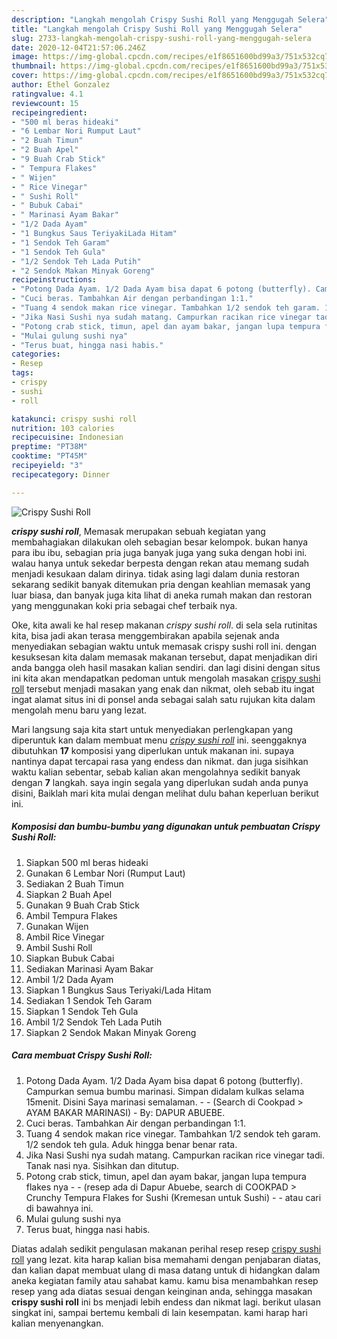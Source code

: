 ```yaml
---
description: "Langkah mengolah Crispy Sushi Roll yang Menggugah Selera"
title: "Langkah mengolah Crispy Sushi Roll yang Menggugah Selera"
slug: 2733-langkah-mengolah-crispy-sushi-roll-yang-menggugah-selera
date: 2020-12-04T21:57:06.246Z
image: https://img-global.cpcdn.com/recipes/e1f8651600bd99a3/751x532cq70/crispy-sushi-roll-foto-resep-utama.jpg
thumbnail: https://img-global.cpcdn.com/recipes/e1f8651600bd99a3/751x532cq70/crispy-sushi-roll-foto-resep-utama.jpg
cover: https://img-global.cpcdn.com/recipes/e1f8651600bd99a3/751x532cq70/crispy-sushi-roll-foto-resep-utama.jpg
author: Ethel Gonzalez
ratingvalue: 4.1
reviewcount: 15
recipeingredient:
- "500 ml beras hideaki"
- "6 Lembar Nori Rumput Laut"
- "2 Buah Timun"
- "2 Buah Apel"
- "9 Buah Crab Stick"
- " Tempura Flakes"
- " Wijen"
- " Rice Vinegar"
- " Sushi Roll"
- " Bubuk Cabai"
- " Marinasi Ayam Bakar"
- "1/2 Dada Ayam"
- "1 Bungkus Saus TeriyakiLada Hitam"
- "1 Sendok Teh Garam"
- "1 Sendok Teh Gula"
- "1/2 Sendok Teh Lada Putih"
- "2 Sendok Makan Minyak Goreng"
recipeinstructions:
- "Potong Dada Ayam. 1/2 Dada Ayam bisa dapat 6 potong (butterfly). Campurkan semua bumbu marinasi. Simpan didalam kulkas selama 15menit. Disini Saya marinasi semalaman.  (Search di Cookpad &gt; AYAM BAKAR MARINASI)  By: DAPUR ABUEBE."
- "Cuci beras. Tambahkan Air dengan perbandingan 1:1."
- "Tuang 4 sendok makan rice vinegar. Tambahkan 1/2 sendok teh garam. 1/2 sendok teh gula. Aduk hingga benar benar rata."
- "Jika Nasi Sushi nya sudah matang. Campurkan racikan rice vinegar tadi. Tanak nasi nya. Sisihkan dan ditutup."
- "Potong crab stick, timun, apel dan ayam bakar, jangan lupa tempura flakes nya   (resep ada di Dapur Abuebe, search di COOKPAD &gt; Crunchy Tempura Flakes for Sushi (Kremesan untuk Sushi)   atau cari di bawahnya ini."
- "Mulai gulung sushi nya"
- "Terus buat, hingga nasi habis."
categories:
- Resep
tags:
- crispy
- sushi
- roll

katakunci: crispy sushi roll 
nutrition: 103 calories
recipecuisine: Indonesian
preptime: "PT38M"
cooktime: "PT45M"
recipeyield: "3"
recipecategory: Dinner

---
```



![Crispy Sushi Roll](https://img-global.cpcdn.com/recipes/e1f8651600bd99a3/751x532cq70/crispy-sushi-roll-foto-resep-utama.jpg)

<b><i>crispy sushi roll</i></b>, Memasak merupakan sebuah kegiatan yang membahagiakan dilakukan oleh sebagian besar kelompok. bukan hanya para ibu ibu, sebagian pria juga banyak juga yang suka dengan hobi ini. walau hanya untuk sekedar berpesta dengan rekan atau memang sudah menjadi kesukaan dalam dirinya. tidak asing lagi dalam dunia restoran sekarang sedikit banyak ditemukan pria dengan keahlian memasak yang luar biasa, dan banyak juga kita lihat di aneka rumah makan dan restoran yang menggunakan koki pria sebagai chef terbaik nya.

Oke, kita awali ke hal resep makanan <i>crispy sushi roll</i>. di sela sela rutinitas kita, bisa jadi akan terasa menggembirakan apabila sejenak anda menyediakan sebagian waktu untuk memasak crispy sushi roll ini. dengan kesuksesan kita dalam memasak makanan tersebut, dapat menjadikan diri anda bangga oleh hasil masakan kalian sendiri. dan lagi disini dengan situs ini kita akan mendapatkan pedoman untuk mengolah masakan <u>crispy sushi roll</u> tersebut menjadi masakan yang enak dan nikmat, oleh sebab itu ingat ingat alamat situs ini di ponsel anda sebagai salah satu rujukan kita dalam mengolah menu baru yang lezat.




Mari langsung saja kita start untuk menyediakan perlengkapan yang diperuntuk kan dalam membuat menu <u><i>crispy sushi roll</i></u> ini. seenggaknya dibutuhkan <b>17</b> komposisi yang diperlukan untuk makanan ini. supaya nantinya dapat tercapai rasa yang endess dan nikmat. dan juga sisihkan waktu kalian sebentar, sebab kalian akan mengolahnya sedikit banyak dengan <b>7</b> langkah. saya ingin segala yang diperlukan sudah anda punya disini, Baiklah mari kita mulai dengan melihat dulu bahan keperluan berikut ini.

<!--inarticleads1-->

##### Komposisi dan bumbu-bumbu yang digunakan untuk pembuatan Crispy Sushi Roll:

1. Siapkan 500 ml beras hideaki
1. Gunakan 6 Lembar Nori (Rumput Laut)
1. Sediakan 2 Buah Timun
1. Siapkan 2 Buah Apel
1. Gunakan 9 Buah Crab Stick
1. Ambil  Tempura Flakes
1. Gunakan  Wijen
1. Ambil  Rice Vinegar
1. Ambil  Sushi Roll
1. Siapkan  Bubuk Cabai
1. Sediakan  Marinasi Ayam Bakar
1. Ambil 1/2 Dada Ayam
1. Siapkan 1 Bungkus Saus Teriyaki/Lada Hitam
1. Sediakan 1 Sendok Teh Garam
1. Siapkan 1 Sendok Teh Gula
1. Ambil 1/2 Sendok Teh Lada Putih
1. Siapkan 2 Sendok Makan Minyak Goreng




<!--inarticleads2-->

##### Cara membuat Crispy Sushi Roll:

1. Potong Dada Ayam. 1/2 Dada Ayam bisa dapat 6 potong (butterfly). Campurkan semua bumbu marinasi. Simpan didalam kulkas selama 15menit. Disini Saya marinasi semalaman. -  - (Search di Cookpad &gt; AYAM BAKAR MARINASI)  - By: DAPUR ABUEBE.
1. Cuci beras. Tambahkan Air dengan perbandingan 1:1.
1. Tuang 4 sendok makan rice vinegar. Tambahkan 1/2 sendok teh garam. 1/2 sendok teh gula. Aduk hingga benar benar rata.
1. Jika Nasi Sushi nya sudah matang. Campurkan racikan rice vinegar tadi. Tanak nasi nya. Sisihkan dan ditutup.
1. Potong crab stick, timun, apel dan ayam bakar, jangan lupa tempura flakes nya  -  - (resep ada di Dapur Abuebe, search di COOKPAD &gt; Crunchy Tempura Flakes for Sushi (Kremesan untuk Sushi)  -  - atau cari di bawahnya ini.
1. Mulai gulung sushi nya
1. Terus buat, hingga nasi habis.




Diatas adalah sedikit pengulasan makanan perihal resep resep <u>crispy sushi roll</u> yang lezat. kita harap kalian bisa memahami dengan penjabaran diatas, dan kalian dapat membuat ulang di masa datang untuk di hidangkan dalam aneka kegiatan family atau sahabat kamu. kamu bisa menambahkan resep resep yang ada diatas sesuai dengan keinginan anda, sehingga masakan <b>crispy sushi roll</b> ini bs menjadi lebih endess dan nikmat lagi. berikut ulasan singkat ini, sampai bertemu kembali di lain kesempatan. kami harap hari kalian menyenangkan.

